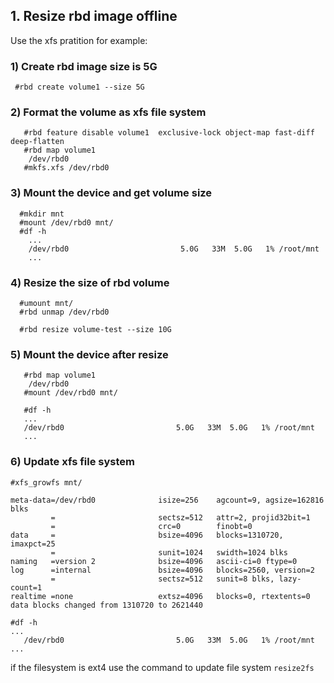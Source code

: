 ## 1. Resize rbd image offline
   
   Use the xfs pratition for example:

### 1) Create rbd image size is 5G

```
 #rbd create volume1 --size 5G
```

### 2) Format the volume as xfs file system

```
   #rbd feature disable volume1  exclusive-lock object-map fast-diff deep-flatten
   #rbd map volume1
    /dev/rbd0
   #mkfs.xfs /dev/rbd0
```

### 3) Mount the device and get volume size

```
  #mkdir mnt
  #mount /dev/rbd0 mnt/
  #df -h
    ...
	/dev/rbd0                         5.0G   33M  5.0G   1% /root/mnt
    ...
```


### 4) Resize the size of rbd volume

```
  #umount mnt/
  #rbd unmap /dev/rbd0

  #rbd resize volume-test --size 10G
```

### 5) Mount the device after resize

```
   #rbd map volume1
    /dev/rbd0
   #mount /dev/rbd0 mnt/

   #df -h
   ...
   /dev/rbd0                         5.0G   33M  5.0G   1% /root/mnt
   ...
```

### 6) Update xfs file system 

```
#xfs_growfs mnt/

meta-data=/dev/rbd0              isize=256    agcount=9, agsize=162816 blks
         =                       sectsz=512   attr=2, projid32bit=1
         =                       crc=0        finobt=0
data     =                       bsize=4096   blocks=1310720, imaxpct=25
         =                       sunit=1024   swidth=1024 blks
naming   =version 2              bsize=4096   ascii-ci=0 ftype=0
log      =internal               bsize=4096   blocks=2560, version=2
         =                       sectsz=512   sunit=8 blks, lazy-count=1
realtime =none                   extsz=4096   blocks=0, rtextents=0
data blocks changed from 1310720 to 2621440

#df -h
...
   /dev/rbd0                         5.0G   33M  5.0G   1% /root/mnt
...
```

   if the filesystem is ext4 use the command to update file system `resize2fs`
